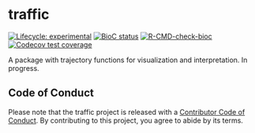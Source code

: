 # traffic

<!-- badges: start -->
  [![Lifecycle: experimental](https://img.shields.io/badge/lifecycle-experimental-orange.svg)](https://lifecycle.r-lib.org/articles/stages.html#experimental)
[![BioC status](http://www.bioconductor.org/shields/build/release/bioc/traffic.svg)](https://bioconductor.org/checkResults/release/bioc-LATEST/traffic)
[![R-CMD-check-bioc](https://github.com/koenvandenberge/traffic/workflows/R-CMD-check-bioc/badge.svg)](https://github.com/koenvandenberge/traffic/actions)
[![Codecov test coverage](https://codecov.io/gh/koenvandenberge/traffic/branch/master/graph/badge.svg)](https://codecov.io/gh/koenvandenberge/traffic?branch=master)
<!-- badges: end -->

A package with trajectory functions for visualization and interpretation. In progress.


## Code of Conduct

Please note that the traffic project is released with a [Contributor Code of Conduct](http://bioconductor.org/about/code-of-conduct/). By contributing to this project, you agree to abide by its terms.
